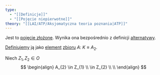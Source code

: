 ```yaml
---
type:
  - "[[Definicje]]"
  - "[[Pojęcie niepierwotne]]"
theory: "[[LAI/ATP/Aksjomatyczna teoria poznania|ATP]]"
---
```

Jest to [pojęcie złożone](Pojęcie%20niepierwotne.md).
Wynika ona bezpośrednio z definicji [alternatywy](Alternatywa.md).

[Definiujemy](Definicje.md) ją jako [element](LAI/ATP/Pojęcia%20pierwotne/Obiekt%20elementarny.md) [zbioru](Zbiór.md) $A$: $K \equiv A_2$. 

Niech $Z_1, Z_2 \in O$
$$
\begin{align}
A_{2} \in Z_{1} \\ \in Z_{2} \\ \\
\end{align}
$$
